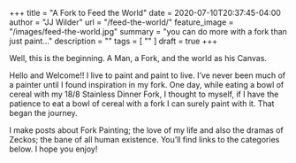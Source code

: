 +++
title = "A Fork to Feed the World"
date = 2020-07-10T20:37:45-04:00
author = "JJ Wilder"
url = "/feed-the-world/"
feature_image = "/images/feed-the-world.jpg"
summary = "you can do more with a fork than just paint..."
description = ""
tags = [ "" ]
draft = true
+++

Well, this is the beginning. A Man, a Fork, and the world as his Canvas.

Hello and Welcome!! I live to paint and paint to live. I’ve never been much of a painter until I found inspiration in my fork. One day, while eating a bowl of cereal with my 18/8 Stainless Dinner Fork, I thought to myself, if I have the patience to eat a bowl of cereal with a fork I can surely paint with it. That began the journey.

I make posts about Fork Painting; the love of my life and also the dramas of Zeckos; the bane of all human existence. You’ll find links to the categories below. I hope you enjoy!